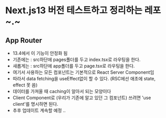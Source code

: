 # Next.js13 버전 테스트하고 정리하는 레포 ~.~
## App Router
- 13.4에서 이 기능이 안정화 됨
- 기존에는 : src하단에 pages폴더를 두고 index.tsx로 라우팅을 한다.
- 새롭게는 : src하단에 app폴더를 두고 page.tsx로 라우팅을 한다.
- 여기서 사용하는 모든 컴포넌트는 기본적으로 React Server Component임
- 따라서 data fetching을 useEffect없이 할 수 있다. (RSC에선 애초에 state, effect 못 씀)
- 데이터를 가져올 때 caching이 알아서 되는 모양이다
- Client Component로 (우리가 기존에 알고 있던 그 컴포넌트) 쓰려면 'use client'를 명시하면 된다.
- 추후 업데이트 계속할 예정 ..